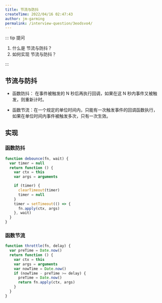 ```yaml
---
title: 节流与防抖
createTime: 2022/04/16 02:47:43
author: jm-garming
permalink: /interview-question/3eodsvo4/
---
```


::: tip 提问

1. 什么是 节流与防抖？
2. 如何实现 节流与防抖？

:::

## 节流与防抖

- 函数防抖： 在事件被触发的 N 秒后再执行回调，如果在这 N 秒内事件又被触发，则重新计时。

- 函数节流：在一个规定的单位时间内，只能有一次触发事件的回调函数执行，如果在单位时间内事件被触发多次，只有一次生效。

## 实现

### 函数防抖

```js
function debounce(fn, wait) {
  var timer = null
  return function () {
    var ctx = this
    var args = arguments

    if (timer) {
      clearTimeout(timer)
      timer = null
    }
    timer = setTimeout(() => {
      fn.apply(ctx, args)
    }, wait)
  }
}
```

### 函数节流

```js
function throttle(fn, delay) {
  var preTime = Date.now()
  return function () {
    var ctx = this
    var args = arguments
    var nowTime = Date.now()
    if (nowTime - preTime >= delay) {
      preTime = Date.now()
      return fn.apply(ctx, args)
    }
  }
}
```
